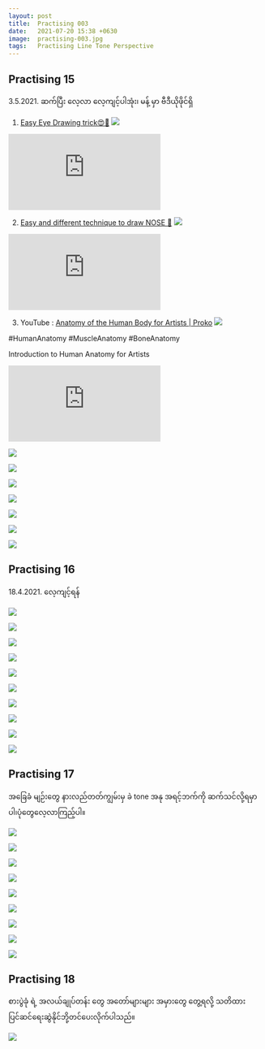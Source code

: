 ```yaml
---
layout: post
title:  Practising 003
date:   2021-07-20 15:38 +0630
image:  practising-003.jpg
tags:   Practising Line Tone Perspective
---
```

## Practising 15
3.5.2021. ဆက်ပြီး လေ့လာ လေ့ကျင့်ပါအုံး၊ မန့် မှာ ဗီဒီယိုဖိုင်ရှိ

1) [Easy Eye Drawing trick😍🙌](https://www.facebook.com/vkartbox/videos/505441390498322/)
![]({{site.baseurl}}/img/practising-003/015-7.jpg)

<iframe src="https://www.facebook.com/vkartbox/videos/505441390498322/" frameborder="0" allowfullscreen></iframe>

2) [Easy and different technique to draw NOSE 👃](https://www.facebook.com/vkartbox/videos/2825903140951504/)
![]({{site.baseurl}}/img/practising-003/015-8.jpg)

<iframe src="https://www.facebook.com/vkartbox/videos/2825903140951504/" frameborder="0" allowfullscreen></iframe>

3) YouTube : [Anatomy of the Human Body for Artists | Proko](https://www.youtube.com/watch?v=pDgyQjNFVQk&list=PLtG4P3lq8RHFBeVaruf2JjyQmZJH4__Zv)
![]({{site.baseurl}}/img/practising-003/015-9.jpg)

#HumanAnatomy #MuscleAnatomy #BoneAnatomy

Introduction to Human Anatomy for Artists
<iframe src="https://www.youtube.com/embed/pDgyQjNFVQk" frameborder="0" allowfullscreen></iframe>

![]({{site.baseurl}}/img/practising-003/015-1.jpg)

![]({{site.baseurl}}/img/practising-003/015-1.jpg)

![]({{site.baseurl}}/img/practising-003/015-2.jpg)

![]({{site.baseurl}}/img/practising-003/015-3.jpg)

![]({{site.baseurl}}/img/practising-003/015-4.jpg)

![]({{site.baseurl}}/img/practising-003/015-5.jpg)

![]({{site.baseurl}}/img/practising-003/015-6.jpg)

## Practising 16
18.4.2021. လေ့ကျင့်ရန်

![]({{site.baseurl}}/img/practising-003/016-1.jpg)

![]({{site.baseurl}}/img/practising-003/016-2.jpg)

![]({{site.baseurl}}/img/practising-003/016-3.jpg)

![]({{site.baseurl}}/img/practising-003/016-4.jpg)

![]({{site.baseurl}}/img/practising-003/016-5.jpg)

![]({{site.baseurl}}/img/practising-003/016-6.jpg)

![]({{site.baseurl}}/img/practising-003/016-7.jpg)

![]({{site.baseurl}}/img/practising-003/016-8.jpg)

![]({{site.baseurl}}/img/practising-003/016-9.jpg)

![]({{site.baseurl}}/img/practising-003/016-10.jpg)

## Practising 17
အခြေခံ မျဉ်းတွေ နားလည်တတ်ကျွမ်းမှ ခဲ tone အနု အရင့်ဘက်ကို ဆက်သင်လို့ရမှာပါ၊ပုံတွေလေ့လာကြည့်ပါ။

![]({{site.baseurl}}/img/practising-003/017-1.jpg)

![]({{site.baseurl}}/img/practising-003/017-2.jpg)

![]({{site.baseurl}}/img/practising-003/017-3.jpg)

![]({{site.baseurl}}/img/practising-003/017-4.jpg)

![]({{site.baseurl}}/img/practising-003/017-5.jpg)

![]({{site.baseurl}}/img/practising-003/017-6.jpg)

![]({{site.baseurl}}/img/practising-003/017-7.jpg)

![]({{site.baseurl}}/img/practising-003/017-8.jpg)

![]({{site.baseurl}}/img/practising-003/017-9.jpg)

## Practising 18
စားပွဲခုံ ရဲ့ အလယ်ချုပ်တန်း တွေ အတော်များများ အမှားတွေ တွေ့ရလို့ သတိထား ပြင်ဆင်ရေးဆွဲနိုင်ဘို့တင်ပေးလိုက်ပါသည်။

![]({{site.baseurl}}/img/practising-003/018.jpg)


